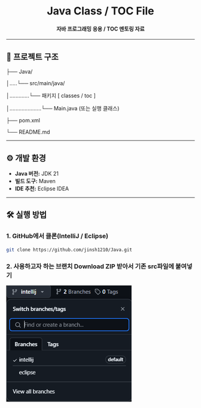 <h1 align="center">
    Java Class / TOC File
</h1>

<h4 align="center">
    자바 프로그래밍 응용 / TOC 멘토링 자료
</h4>

---

## 📁 프로젝트 구조

├── Java/

│.....└── src/main/java/

│.............└── 패키지 [ classes / toc ]

│.....................└── Main.java (또는 실행 클래스)

├── pom.xml

└── README.md

---

## ⚙️ 개발 환경

- **Java 버전:** JDK 21
- **빌드 도구:** Maven
- **IDE 추천:** Eclipse IDEA

---

## 🛠️ 실행 방법

### 1. GitHub에서 클론(IntelliJ / Eclipse)

```bash
git clone https://github.com/jinsh1210/Java.git
```

### 2. 사용하고자 하는 브랜치 Download ZIP 받아서 기존 src파일에 붙여넣기

![브랜치 화면](src/main/java/classes/GUI/img/image.png)
